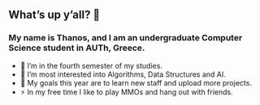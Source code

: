 ## What’s up y’all? 👋

### My name is Thanos, and I am an undergraduate Computer Science student in AUTh, Greece.

- 🔭 I’m in the fourth semester of my studies.
- 🌱 I’m most interested into Algorithms, Data Structures and AI. 
- 🥅 My goals this year are to learn new staff and upload more projects.
- ⚡ In my free time I like to play MMOs and hang out with friends.



